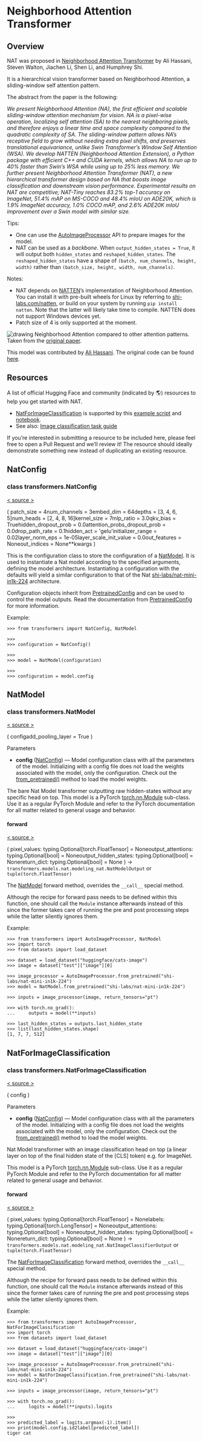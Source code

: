 # Neighborhood Attention Transformer

## Overview

NAT was proposed in [Neighborhood Attention Transformer](https://arxiv.org/abs/2204.07143) by Ali Hassani, Steven Walton, Jiachen Li, Shen Li, and Humphrey Shi.

It is a hierarchical vision transformer based on Neighborhood Attention, a sliding-window self attention pattern.

The abstract from the paper is the following:

_We present Neighborhood Attention (NA), the first efficient and scalable sliding-window attention mechanism for vision. NA is a pixel-wise operation, localizing self attention (SA) to the nearest neighboring pixels, and therefore enjoys a linear time and space complexity compared to the quadratic complexity of SA. The sliding-window pattern allows NA’s receptive field to grow without needing extra pixel shifts, and preserves translational equivariance, unlike Swin Transformer’s Window Self Attention (WSA). We develop NATTEN (Neighborhood Attention Extension), a Python package with efficient C++ and CUDA kernels, which allows NA to run up to 40% faster than Swin’s WSA while using up to 25% less memory. We further present Neighborhood Attention Transformer (NAT), a new hierarchical transformer design based on NA that boosts image classification and downstream vision performance. Experimental results on NAT are competitive; NAT-Tiny reaches 83.2% top-1 accuracy on ImageNet, 51.4% mAP on MS-COCO and 48.4% mIoU on ADE20K, which is 1.9% ImageNet accuracy, 1.0% COCO mAP, and 2.6% ADE20K mIoU improvement over a Swin model with similar size._

Tips:

-   One can use the [AutoImageProcessor](/docs/transformers/v4.34.0/en/model_doc/auto#transformers.AutoImageProcessor) API to prepare images for the model.
-   NAT can be used as a _backbone_. When `output_hidden_states = True`, it will output both `hidden_states` and `reshaped_hidden_states`. The `reshaped_hidden_states` have a shape of `(batch, num_channels, height, width)` rather than `(batch_size, height, width, num_channels)`.

Notes:

-   NAT depends on [NATTEN](https://github.com/SHI-Labs/NATTEN/)’s implementation of Neighborhood Attention. You can install it with pre-built wheels for Linux by referring to [shi-labs.com/natten](https://shi-labs.com/natten), or build on your system by running `pip install natten`. Note that the latter will likely take time to compile. NATTEN does not support Windows devices yet.
-   Patch size of 4 is only supported at the moment.

![drawing](https://huggingface.co/datasets/huggingface/documentation-images/resolve/main/neighborhood-attention-pattern.jpg) Neighborhood Attention compared to other attention patterns. Taken from the [original paper](https://arxiv.org/abs/2204.07143).

This model was contributed by [Ali Hassani](https://huggingface.co/alihassanijr). The original code can be found [here](https://github.com/SHI-Labs/Neighborhood-Attention-Transformer).

## Resources

A list of official Hugging Face and community (indicated by 🌎) resources to help you get started with NAT.

-   [NatForImageClassification](/docs/transformers/v4.34.0/en/model_doc/nat#transformers.NatForImageClassification) is supported by this [example script](https://github.com/huggingface/transformers/tree/main/examples/pytorch/image-classification) and [notebook](https://colab.research.google.com/github/huggingface/notebooks/blob/main/examples/image_classification.ipynb).
-   See also: [Image classification task guide](../tasks/image_classification)

If you’re interested in submitting a resource to be included here, please feel free to open a Pull Request and we’ll review it! The resource should ideally demonstrate something new instead of duplicating an existing resource.

## NatConfig

### class transformers.NatConfig

[< source \>](https://github.com/huggingface/transformers/blob/v4.34.0/src/transformers/models/nat/configuration_nat.py#L30)

( patch\_size = 4num\_channels = 3embed\_dim = 64depths = \[3, 4, 6, 5\]num\_heads = \[2, 4, 8, 16\]kernel\_size = 7mlp\_ratio = 3.0qkv\_bias = Truehidden\_dropout\_prob = 0.0attention\_probs\_dropout\_prob = 0.0drop\_path\_rate = 0.1hidden\_act = 'gelu'initializer\_range = 0.02layer\_norm\_eps = 1e-05layer\_scale\_init\_value = 0.0out\_features = Noneout\_indices = None\*\*kwargs )

This is the configuration class to store the configuration of a [NatModel](/docs/transformers/v4.34.0/en/model_doc/nat#transformers.NatModel). It is used to instantiate a Nat model according to the specified arguments, defining the model architecture. Instantiating a configuration with the defaults will yield a similar configuration to that of the Nat [shi-labs/nat-mini-in1k-224](https://huggingface.co/shi-labs/nat-mini-in1k-224) architecture.

Configuration objects inherit from [PretrainedConfig](/docs/transformers/v4.34.0/en/main_classes/configuration#transformers.PretrainedConfig) and can be used to control the model outputs. Read the documentation from [PretrainedConfig](/docs/transformers/v4.34.0/en/main_classes/configuration#transformers.PretrainedConfig) for more information.

Example:

```
>>> from transformers import NatConfig, NatModel

>>> 
>>> configuration = NatConfig()

>>> 
>>> model = NatModel(configuration)

>>> 
>>> configuration = model.config
```

## NatModel

### class transformers.NatModel

[< source \>](https://github.com/huggingface/transformers/blob/v4.34.0/src/transformers/models/nat/modeling_nat.py#L678)

( configadd\_pooling\_layer = True )

Parameters

-   **config** ([NatConfig](/docs/transformers/v4.34.0/en/model_doc/nat#transformers.NatConfig)) — Model configuration class with all the parameters of the model. Initializing with a config file does not load the weights associated with the model, only the configuration. Check out the [from\_pretrained()](/docs/transformers/v4.34.0/en/main_classes/model#transformers.PreTrainedModel.from_pretrained) method to load the model weights.

The bare Nat Model transformer outputting raw hidden-states without any specific head on top. This model is a PyTorch [torch.nn.Module](https://pytorch.org/docs/stable/nn.html#torch.nn.Module) sub-class. Use it as a regular PyTorch Module and refer to the PyTorch documentation for all matter related to general usage and behavior.

#### forward

[< source \>](https://github.com/huggingface/transformers/blob/v4.34.0/src/transformers/models/nat/modeling_nat.py#L708)

( pixel\_values: typing.Optional\[torch.FloatTensor\] = Noneoutput\_attentions: typing.Optional\[bool\] = Noneoutput\_hidden\_states: typing.Optional\[bool\] = Nonereturn\_dict: typing.Optional\[bool\] = None ) → `transformers.models.nat.modeling_nat.NatModelOutput` or `tuple(torch.FloatTensor)`

The [NatModel](/docs/transformers/v4.34.0/en/model_doc/nat#transformers.NatModel) forward method, overrides the `__call__` special method.

Although the recipe for forward pass needs to be defined within this function, one should call the `Module` instance afterwards instead of this since the former takes care of running the pre and post processing steps while the latter silently ignores them.

Example:

```
>>> from transformers import AutoImageProcessor, NatModel
>>> import torch
>>> from datasets import load_dataset

>>> dataset = load_dataset("huggingface/cats-image")
>>> image = dataset["test"]["image"][0]

>>> image_processor = AutoImageProcessor.from_pretrained("shi-labs/nat-mini-in1k-224")
>>> model = NatModel.from_pretrained("shi-labs/nat-mini-in1k-224")

>>> inputs = image_processor(image, return_tensors="pt")

>>> with torch.no_grad():
...     outputs = model(**inputs)

>>> last_hidden_states = outputs.last_hidden_state
>>> list(last_hidden_states.shape)
[1, 7, 7, 512]
```

## NatForImageClassification

### class transformers.NatForImageClassification

[< source \>](https://github.com/huggingface/transformers/blob/v4.34.0/src/transformers/models/nat/modeling_nat.py#L770)

( config )

Parameters

-   **config** ([NatConfig](/docs/transformers/v4.34.0/en/model_doc/nat#transformers.NatConfig)) — Model configuration class with all the parameters of the model. Initializing with a config file does not load the weights associated with the model, only the configuration. Check out the [from\_pretrained()](/docs/transformers/v4.34.0/en/main_classes/model#transformers.PreTrainedModel.from_pretrained) method to load the model weights.

Nat Model transformer with an image classification head on top (a linear layer on top of the final hidden state of the \[CLS\] token) e.g. for ImageNet.

This model is a PyTorch [torch.nn.Module](https://pytorch.org/docs/stable/nn.html#torch.nn.Module) sub-class. Use it as a regular PyTorch Module and refer to the PyTorch documentation for all matter related to general usage and behavior.

#### forward

[< source \>](https://github.com/huggingface/transformers/blob/v4.34.0/src/transformers/models/nat/modeling_nat.py#L787)

( pixel\_values: typing.Optional\[torch.FloatTensor\] = Nonelabels: typing.Optional\[torch.LongTensor\] = Noneoutput\_attentions: typing.Optional\[bool\] = Noneoutput\_hidden\_states: typing.Optional\[bool\] = Nonereturn\_dict: typing.Optional\[bool\] = None ) → `transformers.models.nat.modeling_nat.NatImageClassifierOutput` or `tuple(torch.FloatTensor)`

The [NatForImageClassification](/docs/transformers/v4.34.0/en/model_doc/nat#transformers.NatForImageClassification) forward method, overrides the `__call__` special method.

Although the recipe for forward pass needs to be defined within this function, one should call the `Module` instance afterwards instead of this since the former takes care of running the pre and post processing steps while the latter silently ignores them.

Example:

```
>>> from transformers import AutoImageProcessor, NatForImageClassification
>>> import torch
>>> from datasets import load_dataset

>>> dataset = load_dataset("huggingface/cats-image")
>>> image = dataset["test"]["image"][0]

>>> image_processor = AutoImageProcessor.from_pretrained("shi-labs/nat-mini-in1k-224")
>>> model = NatForImageClassification.from_pretrained("shi-labs/nat-mini-in1k-224")

>>> inputs = image_processor(image, return_tensors="pt")

>>> with torch.no_grad():
...     logits = model(**inputs).logits

>>> 
>>> predicted_label = logits.argmax(-1).item()
>>> print(model.config.id2label[predicted_label])
tiger cat
```